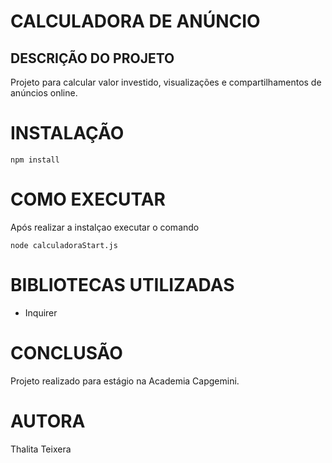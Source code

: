 # CALCULADORA DE ANÚNCIO
## DESCRIÇÃO DO PROJETO
Projeto para calcular valor investido, visualizações e compartilhamentos de anúncios online. 

# INSTALAÇÃO
```shell
npm install
```
# COMO EXECUTAR
Após realizar a instalçao executar o comando 
```shell
node calculadoraStart.js
```
# BIBLIOTECAS UTILIZADAS
- Inquirer

# CONCLUSÃO
Projeto realizado para estágio na Academia Capgemini.

# AUTORA
Thalita Teixera
